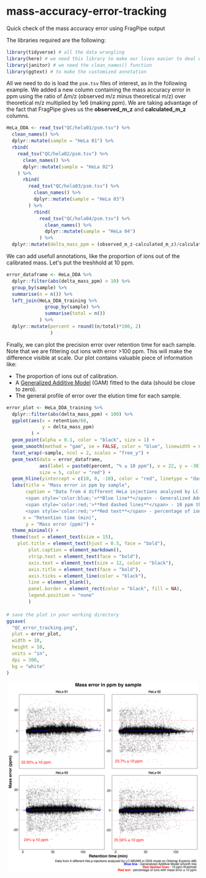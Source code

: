 # mass-accuracy-error-tracking

Quick check of the mass accuracy error using FragPipe output

The libraries required are the following:
```r
library(tidyverse) # all the data wrangling
library(here) # we need this library to make our lives easier to deal with the path to the files
library(janitor) # we need the clean_names() function
library(ggtext) # to make the customized annotation
```

All we need to do is load the `psm.tsv` files of interest, as in the following example.
We added a new column containing the mass accuracy error in ppm using the ratio of ∆m/z (observed m/z minus theoretical m/z) over theoretical m/z multiplied by 1e6 (making ppm). We are taking advantage of the fact that FragPipe gives us the **observed_m_z** and **calculated_m_z** columns.

```r
HeLa_DDA <- read_tsv("QC/hela01/psm.tsv") %>% 
  clean_names() %>% 
  dplyr::mutate(sample = "HeLa 01") %>%
  rbind(
    read_tsv("QC/hela02/psm.tsv") %>%
      clean_names() %>%
      dplyr::mutate(sample = "HeLa 02")
    ) %>% 
      rbind(
        read_tsv("QC/hela03/psm.tsv") %>%
          clean_names() %>%
          dplyr::mutate(sample = "HeLa 03")
        ) %>% 
          rbind(
            read_tsv("QC/hela04/psm.tsv") %>%
              clean_names() %>%
              dplyr::mutate(sample = "HeLa 04")
            ) %>% 
  dplyr::mutate(delta_mass_ppm = (observed_m_z-calculated_m_z)/calculated_m_z*1e6) # this is where the magic happens
```

We can add usefull annotations, like the proportion of ions out of the calibrated mass. Let's put the treshhold at 10 ppm.

```r
error_dataframe <- HeLa_DDA %>% 
  dplyr::filter(abs(delta_mass_ppm) > 10) %>% 
  group_by(sample) %>%
  summarise(n = n()) %>%
  left_join(HeLa_DDA_training %>% 
              group_by(sample) %>%
              summarise(total = n())
            ) %>% 
  dplyr::mutate(percent = round((n/total)*100, 2)
                )
```

Finally, we can plot the precision error over retention time for each sample. Note that we are filtering out ions with error >100 ppm. This will make the difference visible at scale. Our plot contains valuable piece of information like:
- The proportion of ions out of calibration.
- A [Generalized Additive Model](https://medium.com/data-science-in-your-pocket/understanding-generalized-additive-models-gams-for-regression-with-mathematics-a19bb9915a73) (GAM) fitted to the data (should be close to zero).
- The general profile of error over the elution time for each sample.

```r
error_plot <- HeLa_DDA_training %>% 
  dplyr::filter(abs(delta_mass_ppm) < 100) %>% 
  ggplot(aes(x = retention/60,
             y = delta_mass_ppm)
         ) +
  geom_point(alpha = 0.1, color = "black", size = 1) +
  geom_smooth(method = "gam", se = FALSE, color = "blue", linewidth = 0.5) +
  facet_wrap(~sample, ncol = 2, scales = "free_y") +
  geom_text(data = error_dataframe,
            aes(label = paste0(percent, "% ≥ 10 ppm"), x = 22, y = -30),
            size = 5, color = "red") +
  geom_hline(yintercept = c(10, 0, -10), color = "red", linetype = "dashed", linewidth = 0.2) +
  labs(title = "Mass error in ppm by sample",
       caption = "Data from 4 different HeLa injections analyzed by LC-MS/MS in DDA mode on Orbitrap Exploris 480.<br>
       <span style='color:blue;'>**Blue line**</span> - Generalized Additive Model smooth line.<br>
       <span style='color:red;'>**Red dashed lines**</span> - 10 ppm threshold.<br>
       <span style='color:red;'>**Red text**</span> - percentage of ions with mass error ≥ 10 ppm.",
      x = "Retention time (min)",
       y = "Mass error (ppm)") +
  theme_minimal() +
  theme(text = element_text(size = 15),
    plot.title = element_text(hjust = 0.5, face = "bold"),
        plot.caption = element_markdown(),
        strip.text = element_text(face = "bold"),
        axis.text = element_text(size = 12, color = "black"),
        axis.title = element_text(face = "bold"),
        axis.ticks = element_line(color = "black"),
        line = element_blank(),
        panel.border = element_rect(color = "black", fill = NA),
        legend.position = "none"
        )

# save the plot in your working directory
ggsave(
  "QC_error_tracking.png",
  plot = error_plot,
  width = 10,
  height = 10,
  units = "in",
  dpi = 300,
  bg = "white"
)
```

<p align="center">
<img src="https://github.com/41ison/mass-accuracy-error-tracking/blob/main/HeLa_QC.png" width="500">
</p>


